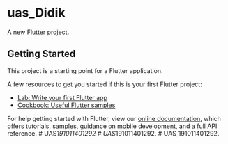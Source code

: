 # uas_Didik

A new Flutter project.

## Getting Started

This project is a starting point for a Flutter application.

A few resources to get you started if this is your first Flutter project:

- [Lab: Write your first Flutter app](https://flutter.dev/docs/get-started/codelab)
- [Cookbook: Useful Flutter samples](https://flutter.dev/docs/cookbook)

For help getting started with Flutter, view our
[online documentation](https://flutter.dev/docs), which offers tutorials,
samples, guidance on mobile development, and a full API reference.
#   U A S _ 1 9 1 0 1 1 4 0 1 2 9 2  
 #   U A S _ 1 9 1 0 1 1 4 0 1 2 9 2 .  
 #   U A S _ 1 9 1 0 1 1 4 0 1 2 9 2 .  
 